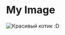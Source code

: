 <!DOCTYPE html>
<html lang="en">
<head>
    <meta charset="UTF-8">
    <meta name="viewport" content="width=device-width, initial-scale=1.0">
    <title>Надувание</title>
</head>
<body>
    <h1>My Image</h1>
    <img src="(https://www.google.com/url?sa=i&url=https%3A%2F%2Fwww.meme-arsenal.com%2Fcreate%2Fchose%3Ftag%3D%25D0%25BA%25D0%25BE%25D1%2582%2520%25D1%2581%2520%25D1%258F%25D0%25B7%25D1%258B%25D0%25BA%25D0%25BE%25D0%25BC&psig=AOvVaw2mUbBJzMAMmJsm_8aa87Sk&ust=1744101815616000&source=images&cd=vfe&opi=89978449&ved=0CBQQjRxqFwoTCMiblI_RxYwDFQAAAAAdAAAAABAI)" alt="Красивый котик :D">
</body>
</html>
